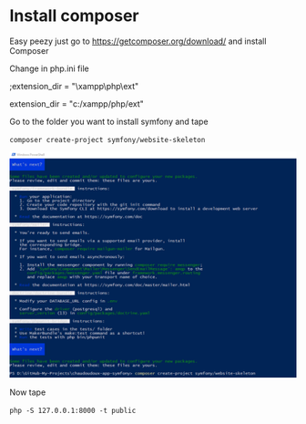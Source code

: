 # Install composer

Easy peezy just go to https://getcomposer.org/download/ and install Composer


Change in php.ini file

;extension_dir = "\xampp\php\ext"

extension_dir = "c:/xampp/php/ext"

Go to the folder you want to install symfony and tape

`composer create-project symfony/website-skeleton`

![](LOD8Annr20.png)

Now tape 

`php -S 127.0.0.1:8000 -t public`
